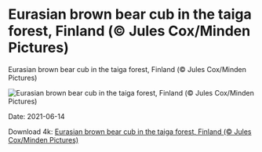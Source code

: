 # Eurasian brown bear cub in the taiga forest, Finland (© Jules Cox/Minden Pictures)

Eurasian brown bear cub in the taiga forest, Finland (© Jules Cox/Minden Pictures)

![Eurasian brown bear cub in the taiga forest, Finland (© Jules Cox/Minden Pictures)](https://bing.com/th?id=OHR.FinlandBrownBear_EN-US9193102113_UHD.jpg&w=1024&h=576)

Date: 2021-06-14

Download 4k: [Eurasian brown bear cub in the taiga forest, Finland (© Jules Cox/Minden Pictures)](https://bing.com/th?id=OHR.FinlandBrownBear_EN-US9193102113_UHD.jpg)

